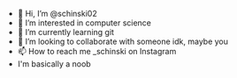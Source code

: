 - 👋 Hi, I’m @schinski02
- 👀 I’m interested in computer science
- 🌱 I’m currently learning git
- 💞️ I’m looking to collaborate with someone idk, maybe you 
- 📫 How to reach me _schinski on Instagram
- I'm basically a noob 
<!---
schinski02/schinski02 is a ✨ special ✨ repository because its `README.md` (this file) appears on your GitHub profile.
You can click the Preview link to take a look at your changes.
--->
